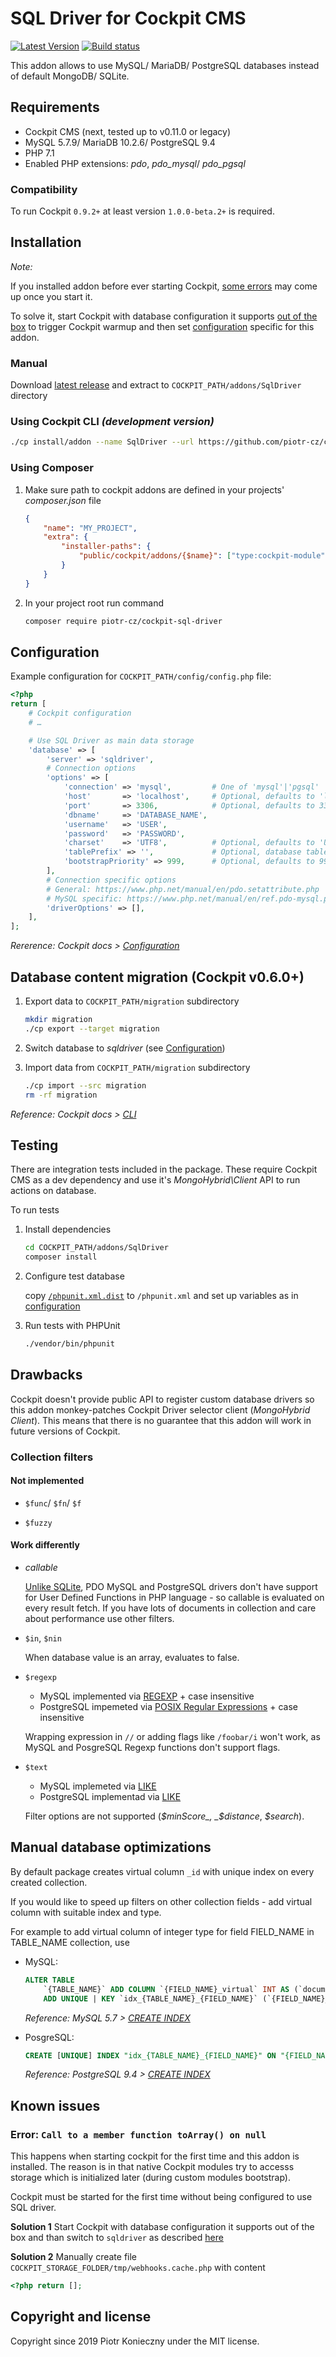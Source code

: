 # SQL Driver for Cockpit CMS

[![Latest Version](https://img.shields.io/packagist/v/piotr-cz/cockpit-sql-driver?style=flat-square&sort=semver)](https://packagist.org/packages/piotr-cz/cockpit-sql-driver)
[![Build status](https://img.shields.io/travis/piotr-cz/cockpit-sql-driver?style=flat-square)](https://travis-ci.org/piotr-cz/cockpit-sql-driver)

This addon allows to use MySQL/ MariaDB/ PostgreSQL databases instead of default MongoDB/ SQLite.


## Requirements

- Cockpit CMS (next, tested up to v0.11.0 or legacy)
- MySQL 5.7.9/ MariaDB 10.2.6/ PostgreSQL 9.4
- PHP 7.1
- Enabled PHP extensions: *pdo*, *pdo_mysql*/ *pdo_pgsql*


### Compatibility

To run Cockpit `0.9.2+` at least version `1.0.0-beta.2+` is required.


## Installation

_Note:_

If you installed addon before ever starting Cockpit, [some errors](#error-call-to-a-member-function-toarray-on-null) may come up once you start it.

To solve it, start Cockpit with database configuration it supports [out of the box](https://getcockpit.com/documentation/reference/configuration) to trigger Cockpit warmup and then set [configuration](#configuration) specific for this addon.


### Manual

Download [latest release](https://github.com/piotr-cz/cockpit-sql-driver/releases/latest) and extract to `COCKPIT_PATH/addons/SqlDriver` directory


### Using Cockpit CLI _(development version)_

```sh
./cp install/addon --name SqlDriver --url https://github.com/piotr-cz/cockpit-sql-driver/archive/master.zip
```


### Using Composer

1. Make sure path to cockpit addons are defined in your projects' _composer.json_ file

   ```json
   {
       "name": "MY_PROJECT",
       "extra": {
           "installer-paths": {
               "public/cockpit/addons/{$name}": ["type:cockpit-module"]
           }
       }
   }
   ```

2. In your project root run command

   ```sh
   composer require piotr-cz/cockpit-sql-driver
   ```


## Configuration

Example configuration for `COCKPIT_PATH/config/config.php` file:

```php
<?php
return [
    # Cockpit configuration
    # …

    # Use SQL Driver as main data storage
    'database' => [
        'server' => 'sqldriver',
        # Connection options
        'options' => [
            'connection' => 'mysql',         # One of 'mysql'|'pgsql'
            'host'       => 'localhost',     # Optional, defaults to 'localhost'
            'port'       => 3306,            # Optional, defaults to 3306 (MySQL) or 5432 (PostgreSQL)
            'dbname'     => 'DATABASE_NAME',
            'username'   => 'USER',
            'password'   => 'PASSWORD',
            'charset'    => 'UTF8',          # Optional, defaults to 'UTF8'
            'tablePrefix' => '',             # Optional, database tables prefix (ie. 'cockpit_')
            'bootstrapPriority' => 999,      # Optional, defaults to 999
        ],
        # Connection specific options
        # General: https://www.php.net/manual/en/pdo.setattribute.php
        # MySQL specific: https://www.php.net/manual/en/ref.pdo-mysql.php#pdo-mysql.constants
        'driverOptions' => [],
    ],
];
```

_Rererence: Cockpit docs > [Configuration](https://getcockpit.com/documentation/reference/configuration)_


## Database content migration (Cockpit v0.6.0+)

1. Export data to `COCKPIT_PATH/migration` subdirectory

   ```sh
   mkdir migration
   ./cp export --target migration
   ```

2. Switch database to _sqldriver_ (see [Configuration](#configuration))

3. Import data from `COCKPIT_PATH/migration` subdirectory

   ```sh
   ./cp import --src migration
   rm -rf migration
   ```

_Reference: Cockpit docs > [CLI](https://getcockpit.com/documentation/reference/CLI)_


## Testing

There are integration tests included in the package.
These require Cockpit CMS as a dev dependency and use it's _MongoHybrid\Client_ API to run actions on database.

To run tests

1. Install dependencies

   ```sh
   cd COCKPIT_PATH/addons/SqlDriver
   composer install
   ```

2. Configure test database

   copy [`/phpunit.xml.dist`](./phpunit.xml.dist) to `/phpunit.xml` and set up variables as in [configuration](#configuration)

3. Run tests with PHPUnit

   ```sh
   ./vendor/bin/phpunit
   ```


## Drawbacks

Cockpit doesn't provide public API to register custom database drivers so this addon monkey-patches Cockpit Driver selector client (_MongoHybrid Client_).
This means that there is no guarantee that this addon will work in future versions of Cockpit.


### Collection filters

#### Not implemented

- `$func`/ `$fn`/ `$f`

- `$fuzzy`


#### Work differently

- _callable_

  [Unlike SQLite](https://www.php.net/manual/en/pdo.sqlitecreatefunction.php), PDO MySQL and PostgreSQL drivers don't have support for User Defined Functions in PHP language - so callable is evaluated on every result fetch.
  If you have lots of documents in collection and care about performance use other filters.

- `$in`, `$nin`

  When database value is an array, evaluates to false.

- `$regexp`
  - MySQL implemented via [REGEXP](https://dev.mysql.com/doc/refman/5.7/en/regexp.html) + case insensitive
  - PostgreSQL impemeted via [POSIX Regular Expressions](https://www.postgresql.org/docs/9.4/functions-matching.html#FUNCTIONS-POSIX-REGEXP) + case insensitive

  Wrapping expression in `//` or adding flags like `/foobar/i` won't work, as MySQL and PosgreSQL Regexp functions don't support flags.

- `$text`
  - MySQL implemeted via [LIKE](https://dev.mysql.com/doc/refman/5.7/en/string-comparison-functions.html#operator_like)
  - PostgreSQL implementad via [LIKE](https://www.postgresql.org/docs/9.4/functions-matching.html#FUNCTIONS-LIKE)

  Filter options are not supported (_$minScore_, _$distance_, _$search_).


## Manual database optimizations

By default package creates virtual column `_id` with unique index on every created collection.

If you would like to speed up filters on other collection fields - add virtual column with suitable index and type.

For example to add virtual column of integer type for field FIELD_NAME in TABLE_NAME collection, use

- MySQL:

  ```sql
  ALTER TABLE
      `{TABLE_NAME}` ADD COLUMN `{FIELD_NAME}_virtual` INT AS (`document` ->> '$.{FIELD_NAME}') NOT NULL,
      ADD UNIQUE | KEY `idx_{TABLE_NAME}_{FIELD_NAME}` (`{FIELD_NAME}_virtual`);
  ```

  _Reference: MySQL 5.7 > [CREATE INDEX](https://dev.mysql.com/doc/refman/5.7/en/create-index.html)_

- PosgreSQL:

  ```sql
  CREATE [UNIQUE] INDEX "idx_{TABLE_NAME}_{FIELD_NAME}" ON "{FIELD_NAME}" ((("document" ->> '{FIELD_NAME}')::int));
  ```

  _Reference: PostgreSQL 9.4 > [CREATE INDEX](https://www.postgresql.org/docs/9.4/sql-createindex.html)_


## Known issues

### Error: `Call to a member function toArray() on null`

This happens when starting cockpit for the first time and this addon is installed.
The reason is in that native Cockpit modules try to accesss storage which is initialized later (during custom modules bootstrap).

Cockpit must be started for the first time without being configured to use SQL driver.

**Solution 1**
Start Cockpit with database configuration it supports out of the box and than switch to `sqldriver` as described [here](#configuration)

**Solution 2**
Manually create file `COCKPIT_STORAGE_FOLDER/tmp/webhooks.cache.php` with content

```php
<?php return [];
```


## Copyright and license

Copyright since 2019 Piotr Konieczny under the MIT license.

